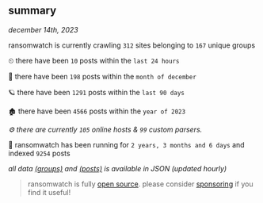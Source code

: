 
## summary
_december 14th, 2023_

ransomwatch is currently crawling `312` sites belonging to `167` unique groups

⏲ there have been `10` posts within the `last 24 hours`

🦈 there have been `198` posts within the `month of december`

🪐 there have been `1291` posts within the `last 90 days`

🏚 there have been `4566` posts within the `year of 2023`

_⚙️ there are currently `105` online hosts & `99` custom parsers._

🦕 ransomwatch has been running for `2 years, 3 months and 6 days` and indexed `9254` posts

_all data  [(groups)](http://ransomwhat.telemetry.ltd/groups) and [(posts)](http://ransomwhat.telemetry.ltd/posts) is available in JSON (updated hourly)_

> ransomwatch is fully [open source](https://github.com/joshhighet/ransomwatch#ransomwatch--). please consider [sponsoring](https://github.com/sponsors/joshhighet) if you find it useful!
